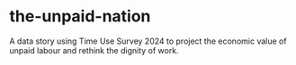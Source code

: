 # the-unpaid-nation
A data story using Time Use Survey 2024 to project the economic value of unpaid labour and rethink the dignity of work.

